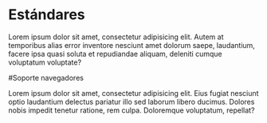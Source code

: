 # Estándares

Lorem ipsum dolor sit amet, consectetur adipisicing elit. Autem at temporibus alias error inventore nesciunt amet dolorum saepe, laudantium, facere ipsa quasi soluta et repudiandae aliquam, deleniti cumque voluptatum voluptate?

#Soporte navegadores

Lorem ipsum dolor sit amet, consectetur adipisicing elit. Eius fugiat nesciunt optio laudantium delectus pariatur illo sed laborum libero ducimus. Dolores nobis impedit tenetur ratione, rem culpa. Doloremque voluptatum, repellat?

